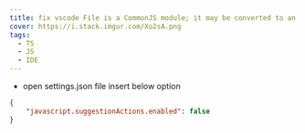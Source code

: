 ```yaml
---
title: fix vscode File is a CommonJS module; it may be converted to an ES module
cover: https://i.stack.imgur.com/Xo2sA.png
tags:
  - TS
  - JS
  - IDE
---
```


- open settings.json file
insert below option
```json
{
    "javascript.suggestionActions.enabled": false
}
```
